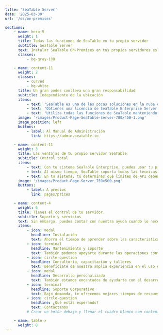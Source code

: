 ```yaml
---
title: 'SeaTable Server'
date: '2025-03-30'
url: '/es/on-premises'

sections:
    - name: hero-5
      weight: 1
      title: Todas las funciones de SeaTable en tu propio servidor
      subtitle: SeaTable Server
      text: Instalar SeaTable On-Premises en tus propios servidores es la solución perfecta para empresas que quieren control total sobre sus datos. Con una sola instancia - tu propia infraestructura - mantienes soberanía completa sobre tus datos y puedes personalizar completamente el sistema según tus necesidades.
      classes:
          - bg-gray-100

    - name: content-11
      weight: 2
      classes:
          - curved
          - bg-white
      title: Un gran poder conlleva una gran responsabilidad
      subtitle: Independiente de la ubicación
      items:
          - text: 'SeaTable es una de las pocas soluciones en la nube que también puedes obtener como solución on-premise.'
          - text: 'Obtienes una licencia de SeaTable Enterprise Server y puedes instalar y operar el software de servidor donde quieras.'
          - text: 'Utiliza todas las funciones de SeaTable manteniendo tu independencia: Tú decides cuánto soporte quieres de nosotros.'
      image: '/images/Product-Page-SeaTable-Server-700x450-1.png'
      image_position: left
      buttons:
          - label: Al Manual de Administración
            link: https://admin.seatable.io

    - name: content-11
      weight: 3
      title: Las ventajas de tu propio servidor SeaTable
      subtitle: Control total
      items:
          - text: Con tu sistema SeaTable Enterprise, puedes usar tu propia URL, plantillas, códigos de colores personalizados, así como roles y permisos.
          - text: Al mismo tiempo, SeaTable soporta todas las técnicas de autenticación comunes como SAML, OAuth, Shibboleth, Active Directory y LDAP. Permite autenticación de dos factores y single sign-on, y soporta backends para clusters como Ceph y S3.
          - text: En tu sistema, tú determinas qué límites de API deben aplicarse o si deben aplicarse alguno.
      image: '/images/Product-Page-Server_750x500.png'
      buttons:
          - label: A precios
            link: pages/prices

    - name: content-4
      weight: 6
      title: Tienes el control de tu servidor.
      subtitle: Soporte y servicios
      text: Sin embargo, puedes contar con nuestra ayuda cuando lo necesites.
      items:
          - icon: medal
            headline: Instalación
            text: Ahorra el tiempo de aprender sobre las características especiales de SeaTable. Nosotros nos encargamos de la instalación inicial por ti.
          - icon: terminal
            headline: Mantenimiento y soporte
            text: También podemos apoyarte durante las operaciones continuas. Desde actualizaciones menores hasta actualizaciones completas del SO, nos encargamos de todo.
          - icon: circle-question
            headline: Consultoría, capacitación y talleres
            text: Benefíciate de nuestra amplia experiencia en el uso de SeaTable.
          - icon: medal
            headline: Desarrollo personalizado
            text: También estamos encantados de ayudarte con el desarrollo de plugins, scripts o plantillas. Contáctanos.
          - icon: terminal
            headline: Soporte Corporativo
            text: Bajo demanda, te ofrecemos mejores tiempos de respuesta y mejor soporte.
          - icon: circle-question
            headline: ¿Qué estás esperando?
            text: Contáctanos
          # Crear un botón debajo y llenar el cuadro blanco con contenido

    - name: table-x
      weight: 8
---
```

